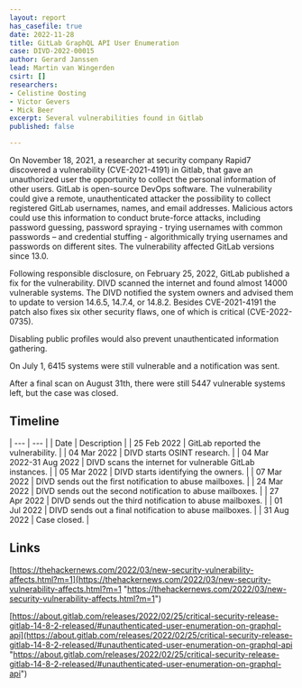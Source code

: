 ```yaml
---
layout: report
has_casefile: true
date: 2022-11-28
title: GitLab GraphQL API User Enumeration
case: DIVD-2022-00015
author: Gerard Janssen
lead: Martin van Wingerden
csirt: []
researchers:
- Celistine Oosting
- Victor Gevers
- Mick Beer
excerpt: Several vulnerabilities found in Gitlab
published: false

---
```

On November 18, 2021, a researcher at security company Rapid7 discovered a vulnerability (CVE-2021-4191) in Gitlab, that gave an unauthorized user the opportunity to collect the personal information of other users. GitLab is open-source DevOps software. The vulnerability could give a remote, unauthenticated attacker the possibility to collect registered GitLab usernames, names, and email addresses. Malicious actors could use this information to conduct brute-force attacks, including password guessing, password spraying - trying usernames with common passwords – and credential stuffing - algorithmically trying usernames and passwords on different sites. The vulnerability affected GitLab versions since 13.0.

Following responsible disclosure, on February 25, 2022, GitLab published a fix for the vulnerability. DIVD scanned the internet and found almost 14000 vulnerable systems. The DIVD notified the system owners and advised them to update to version 14.6.5, 14.7.4, or 14.8.2. Besides CVE-2021-4191 the patch also fixes six other security flaws, one of which is critical (CVE-2022-0735).

Disabling public profiles would also prevent unauthenticated information gathering.

On July 1, 6415 systems were still vulnerable and a notification was sent.

After a final scan on August 31th, there were still 5447 vulnerable systems left, but the case was closed.

## **Timeline**

| --- | --- |
| Date | Description |
| 25 Feb 2022 | GitLab reported the vulnerability. |
| 04 Mar 2022 | DIVD starts OSINT research. |
| 04 Mar 2022-31 Aug 2022 | DIVD scans the internet for vulnerable GitLab instances. |
| 05 Mar 2022 | DIVD starts identifying the owners. |
| 07 Mar 2022 | DIVD sends out the first notification to abuse mailboxes. |
| 24 Mar 2022 | DIVD sends out the second notification to abuse mailboxes. |
| 27 Apr 2022 | DIVD sends out the third notification to abuse mailboxes. |
| 01 Jul 2022 | DIVD sends out a final notification to abuse mailboxes. |
| 31 Aug 2022 | Case closed. |

## **Links**

[https://thehackernews.com/2022/03/new-security-vulnerability-affects.html?m=1](https://thehackernews.com/2022/03/new-security-vulnerability-affects.html?m=1 "https://thehackernews.com/2022/03/new-security-vulnerability-affects.html?m=1")

[https://about.gitlab.com/releases/2022/02/25/critical-security-release-gitlab-14-8-2-released/#unauthenticated-user-enumeration-on-graphql-api](https://about.gitlab.com/releases/2022/02/25/critical-security-release-gitlab-14-8-2-released/#unauthenticated-user-enumeration-on-graphql-api "https://about.gitlab.com/releases/2022/02/25/critical-security-release-gitlab-14-8-2-released/#unauthenticated-user-enumeration-on-graphql-api")